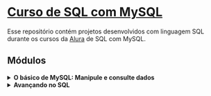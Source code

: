 # [Curso de SQL com MySQL](https://www.alura.com.br/formacao-oracle-mysql)

Esse repositório contém projetos desenvolvidos com linguagem SQL durante os cursos da [Alura](https://www.alura.com.br/) de SQL com MySQL.

<h2 align="left">Módulos</h2>
<Sumary>
<details>
<summary>
<strong>O básico de MySQL: Manipule e consulte dados</strong></summary>
<ul><li><em> Modelagem de dados</em></li>
<li><em>Gerenciando tabelas e tipos de dados</em></li>
<li><em>Inserindo, alterando e excluindo registros</em></li>
<li><em>Realizando consultas com SELECT e filtrando dados com WHERE</em></li>
<li><em>Adicionando PRIMARY KEY</em></li> 
</details>

<Sumary>
<details>
<summary>
<strong>Avançando no SQL</strong></summary>
<ul><li><em>Funções</em></li>
<li><em>ORDER BY</em></li>
<li><em>GROUP BY</em></li>
<li><em>Sub-Queries</em></li>
<li><em>RLEFT e RIGHT JOIN</em></li>
<li><em>LIMIT</em></li> 
</details>

